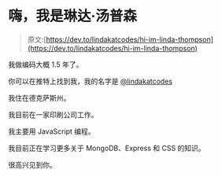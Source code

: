 # 嗨，我是琳达·汤普森

> 原文:[https://dev.to/lindakatcodes/hi-im-linda-thompson](https://dev.to/lindakatcodes/hi-im-linda-thompson)

我做编码大概 1.5 年了。

你可以在推特上找到我，我的名字是 [@lindakatcodes](https://twitter.com/lindakatcodes)

我住在德克萨斯州。

我目前在一家印刷公司工作。

我主要用 JavaScript 编程。

我目前正在学习更多关于 MongoDB、Express 和 CSS 的知识。

很高兴见到你。